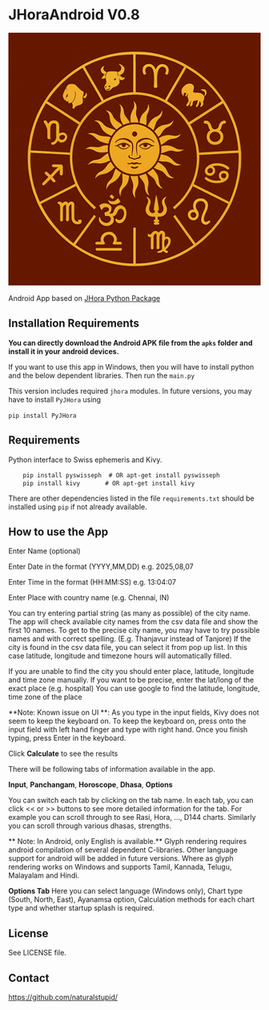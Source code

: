 JHoraAndroid V0.8
=================
![JHoraAndroid](./assets/app_icon.png)

Android App based on [JHora Python Package](https://github.com/naturalstupid/PyJHora/)


Installation Requirements
-------------------------
**You can directly download the Android APK file from the `apks` folder and install it in your android devices.**

If you want to use this app in Windows, then you will have to install python and the below dependent libraries. Then run the `main.py`

This version includes required `jhora` modules. In future versions, you may have to install `PyJHora` using

`pip install PyJHora`

Requirements
-------------

Python interface to Swiss ephemeris and Kivy.

```
	pip install pyswisseph	# OR apt-get install pyswisseph
	pip install kivy       # OR apt-get install kivy
```
There are other dependencies listed in the file `requirements.txt` should be installed using `pip` if not already available.

How to use the App
------------------------------
Enter Name (optional)

Enter Date in the format (YYYY,MM,DD) e.g. 2025,08,07

Enter Time in the format (HH:MM:SS) e.g. 13:04:07

Enter Place with country name (e.g. Chennai, IN)

You can try entering partial string (as many as possible) of the city name. The app will check available city names from the csv data file and show the first 10 names. To get to the precise city name, you may have to try possible names and with correct spelling. (E.g. Thanjavur instead of Tanjore)
If the city is found in the csv data file, you can select it from pop up list. In this case latitude, longitude and timezone hours will automatically filled.

If you are unable to find the city you should enter place, latitude, longitude and time zone manually.
If you want to be precise, enter the lat/long of the exact place (e.g. hospital)
You can use google to find the latitude, longitude, time zone of the place

**Note: Known issue on UI **: As you type in the input fields, Kivy does not seem to keep the keyboard on. To keep the keyboard on, press onto the input field with left hand finger and type with right hand. Once you finish typing, press Enter in the keyboard.

Click **Calculate** to see the results

There will be following tabs of information available in the app.

**Input**, **Panchangam**, **Horoscope**, **Dhasa**, **Options**

You can switch each tab by clicking on the tab name. In each tab, you can click << or >> buttons to see more detailed information for the tab. For example you can scroll through to see Rasi, Hora, ..., D144 charts. Similarly you can scroll through various dhasas, strengths.

** Note: In Android, only English is available.** Glyph rendering requires android compilation of several dependent C-libraries. Other language support for android will be added in future versions. Where as glyph rendering works on Windows and supports Tamil, Kannada, Telugu, Malayalam and Hindi.

**Options Tab** Here you can select language (Windows only), Chart type (South, North, East), Ayanamsa option, Calculation methods for each chart type and whether startup splash is required.

License
-------
See LICENSE file.

Contact
-------
https://github.com/naturalstupid/

